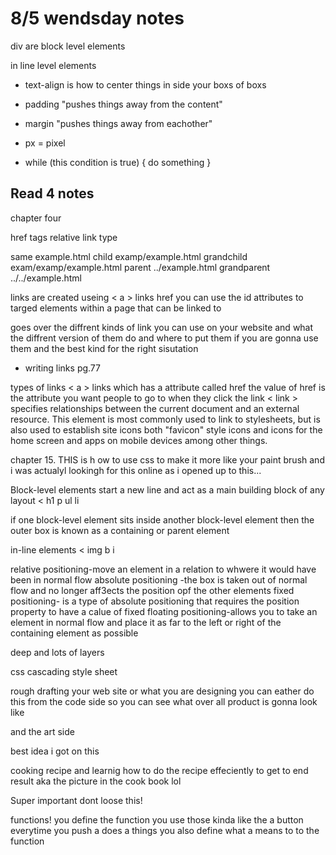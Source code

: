 # 8/5 wendsday notes

div are block level elements

in line level elements 

* text-align is how to center things in side your boxs of boxs
* padding "pushes things away from the content"

* margin "pushes things away from eachother"

* px = pixel 

* while (this condition is true) {
  do something
}

## Read 4 notes
chapter four 

 href tags 
 relative link type 

same
 example.html
child
 examp/example.html
grandchild
exam/examp/example.html
parent
../example.html
grandparent 
../../example.html

links are created useing < a > links
href
you can use the id attributes to targed elements within a page that can be linked to 

goes over the diffrent kinds of link you can use on your website and what the diffrent version of them do 
and where to put them if you are gonna use them and the best kind for the right sisutation
* writing links 
  pg.77

types of links 
< a > links which has a attribute called href  the value of href is the attribute you want people to go to when they click the link
< link > specifies relationships between the current document and an external resource. This element is most commonly used to link to stylesheets, but is also used to establish site icons both "favicon" style icons and icons for the home screen and apps on mobile devices among other things.



chapter 15. 
THIS is h ow to use css to make it more like your paint brush and i was actualyl lookingh for this online as i opened up to this...

Block-level elements start a new line and act as a main building block of any layout
< h1
  p
  ul
  li

if one block-level element sits inside another block-level element then the outer box is known as a containing or parent element

in-line elements 
< img
  b
  i


relative positioning-move an element in a relation to whwere it would have been in normal flow
absolute positioning -the box is taken out of normal flow and no longer aff3ects the position opf the other elements
fixed positioning- is a type of absolute positioning that requires the position property to have a calue of fixed 
floating positioning-allows you to take an element in normal flow and place it as far to the left or right of the containing element as possible



deep and lots of layers 

css  cascading style sheet

rough drafting your web site or what you are designing 
you can eather do this from the code side so you can see what over all product is gonna look like 

and the art side

best idea i got on this 

cooking recipe and learnig how to do the recipe effeciently to get to end result
aka the picture in the cook book lol

Super important dont loose this!

functions!
you define the function 
you use those kinda like the a button
everytime you push a does a things
you also define what a means to to the function

